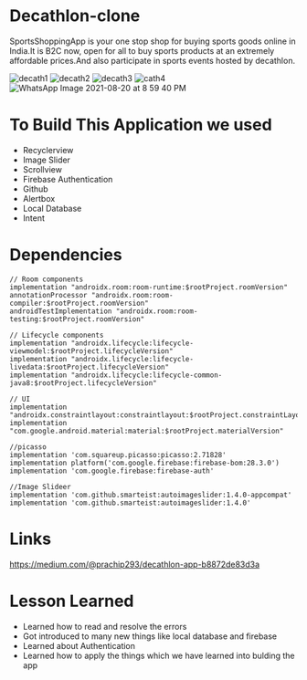 # Decathlon-clone

SportsShoppingApp is your one stop shop for buying sports goods online in India.It is B2C now, open for all to buy sports products at an extremely affordable prices.And also participate in sports events hosted by decathlon.


![decath1](https://user-images.githubusercontent.com/86509987/130248358-4e056f5c-57aa-4604-8418-2be453412593.png) ![decath2](https://user-images.githubusercontent.com/86509987/130249477-9d819abb-2af4-4ee2-8c15-d4be6bdbc1ec.png) ![decath3](https://user-images.githubusercontent.com/86509987/130256095-95adf6d0-3363-4a72-afd2-84be32cd76b5.png) ![cath4](https://user-images.githubusercontent.com/86509987/130257341-8474b9e2-1d68-4c8a-9113-15fc890f052d.png)
 ![WhatsApp Image 2021-08-20 at 8 59 40 PM](https://user-images.githubusercontent.com/86509987/130257179-bda1fa8a-89cc-4570-a88b-01841f45be0a.jpeg)







# To Build This Application we used

* Recyclerview
* Image Slider
* Scrollview
* Firebase Authentication
* Github
* Alertbox
* Local Database
* Intent

# Dependencies

    // Room components
    implementation "androidx.room:room-runtime:$rootProject.roomVersion"
    annotationProcessor "androidx.room:room-compiler:$rootProject.roomVersion"
    androidTestImplementation "androidx.room:room-testing:$rootProject.roomVersion"

    // Lifecycle components
    implementation "androidx.lifecycle:lifecycle-viewmodel:$rootProject.lifecycleVersion"
    implementation "androidx.lifecycle:lifecycle-livedata:$rootProject.lifecycleVersion"
    implementation "androidx.lifecycle:lifecycle-common-java8:$rootProject.lifecycleVersion"

    // UI
    implementation "androidx.constraintlayout:constraintlayout:$rootProject.constraintLayoutVersion"
    implementation "com.google.android.material:material:$rootProject.materialVersion"

    //picasso
    implementation 'com.squareup.picasso:picasso:2.71828'
    implementation platform('com.google.firebase:firebase-bom:28.3.0')
    implementation 'com.google.firebase:firebase-auth'
  
    //Image Slideer
    implementation 'com.github.smarteist:autoimageslider:1.4.0-appcompat'
    implementation 'com.github.smarteist:autoimageslider:1.4.0'
# Links

https://medium.com/@prachip293/decathlon-app-b8872de83d3a

# Lesson Learned
    
* Learned how to read and resolve the errors
* Got introduced to many new things like local database and firebase
* Learned about Authentication
* Learned how to apply the things which we have learned into bulding the app
 
